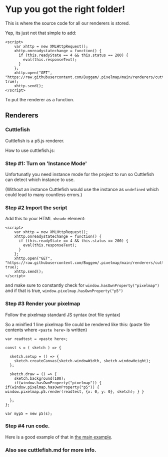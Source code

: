 # Yup you got the right folder!
This is where the source code for all our renderers is stored.

Yep, its just not that simple to add:

```
<script>
	var xhttp = new XMLHttpRequest();
	xhttp.onreadystatechange = function() {
	  if (this.readyState == 4 && this.status == 200) {
	    eval(this.responseText);
	  }
	};
	xhttp.open("GET", "https://raw.githubusercontent.com/Buggem/.pixelmap/main/renderers/cuttlefish.js", true);
	xhttp.send();
</script>
```

To put the renderer as a function.

## Renderers
### Cuttlefish
Cuttlefish is a p5.js renderer.

How to use cuttlefish.js:

### Step #1: Turn on 'Instance Mode'
Unfortunatly you need instance mode for the project to run so Cuttlefish can detect which instance to use.

(Without an instance Cuttlefish would use the instance as `undefined` which could lead to many countless errors.)

### Step #2 Import the script
Add this to your HTML `<head>` element:

```
<script>
	var xhttp = new XMLHttpRequest();
	xhttp.onreadystatechange = function() {
	  if (this.readyState == 4 && this.status == 200) {
	    eval(this.responseText);
	  }
	};
	xhttp.open("GET", "https://raw.githubusercontent.com/Buggem/.pixelmap/main/renderers/cuttlefish.js", true);
	xhttp.send();
</script>
```

and make sure to constantly check for `window.hasOwnProperty("pixelmap")` and if that is true, `window.pixelmap.hasOwnProperty("p5")`

### Step #3 Render your pixelmap

Follow the pixelmap standard JS syntax (not file syntax)

So a minified 1 line pixelmap file could be rendered like this: (paste file contents where `<paste here>` is written)

```
var readtest = <paste here>;

const s = ( sketch ) => {

  sketch.setup = () => {
    sketch.createCanvas(sketch.windowWidth, sketch.windowHeight);
  };

  sketch.draw = () => {
    sketch.background(100);
    if(window.hasOwnProperty("pixelmap")) { if(window.pixelmap.hasOwnProperty("p5")) { window.pixelmap.p5.render(readtest, {x: 0, y: 0}, sketch); } }
		
  };
};

var myp5 = new p5(s);
```

### Step #4 run code.

Here is a good example of that in [the main example](https://openprocessing.org/sketch/1616444).

### Also see cuttlefish.md for more info.
